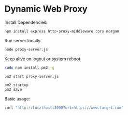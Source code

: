 # Dynamic Web Proxy

Install Dependencies:
```sh
npm install express http-proxy-middleware cors morgan
```

Run server locally:
```sh
node proxy-server.js
```

Keep alive on logout or system reboot:
```sh
sudo npm install pm2 -g

pm2 start proxy-server.js

pm2 startup
pm2 save
```

Basic usage:
```sh
curl "http://localhost:3000?url=https://www.target.com"
```
